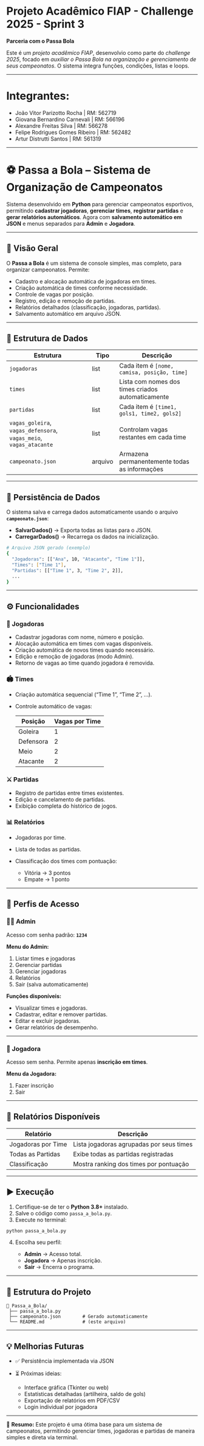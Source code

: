 # Projeto Acadêmico FIAP - Challenge 2025 - Sprint 3
**Parceria com o Passa Bola**

Este é um *projeto acadêmico FIAP*, desenvolvio como parte do *challenge 2025*, focado em *auxiliar o Passa Bola na organização e gerenciamento de seus campeonatos*. O sistema integra funções, condições, listas e loops.

---

# Integrantes:

- João Vitor Parizotto Rocha | RM: 562719
- Giovana Bernardino Carnevali | RM: 566196
- Alexandre Freitas Silva | RM: 566278
- Felipe Rodrigues Gomes Ribeiro | RM: 562482
- Artur Distrutti Santos | RM: 561319

---

# ⚽ Passa a Bola – Sistema de Organização de Campeonatos

Sistema desenvolvido em **Python** para gerenciar campeonatos esportivos, permitindo **cadastrar jogadoras**, **gerenciar times**, **registrar partidas** e **gerar relatórios automáticos**.
Agora com **salvamento automático em JSON** e menus separados para **Admin** e **Jogadora**.

---

## 🧠 Visão Geral

O **Passa a Bola** é um sistema de console simples, mas completo, para organizar campeonatos.
Permite:

* Cadastro e alocação automática de jogadoras em times.
* Criação automática de times conforme necessidade.
* Controle de vagas por posição.
* Registro, edição e remoção de partidas.
* Relatórios detalhados (classificação, jogadoras, partidas).
* Salvamento automático em arquivo JSON.

---

## 📂 Estrutura de Dados

| Estrutura                                                          | Tipo    | Descrição                                         |
| ------------------------------------------------------------------ | ------- | ------------------------------------------------- |
| `jogadoras`                                                        | list    | Cada item é `[nome, camisa, posição, time]`       |
| `times`                                                            | list    | Lista com nomes dos times criados automaticamente |
| `partidas`                                                         | list    | Cada item é `[time1, gols1, time2, gols2]`        |
| `vagas_goleira`, `vagas_defensora`, `vagas_meio`, `vagas_atacante` | list    | Controlam vagas restantes em cada time            |
| `campeonato.json`                                                  | arquivo | Armazena permanentemente todas as informações     |

---

## 💾 Persistência de Dados

O sistema salva e carrega dados automaticamente usando o arquivo **`campeonato.json`**:

* **SalvarDados()** → Exporta todas as listas para o JSON.
* **CarregarDados()** → Recarrega os dados na inicialização.

```bash
# Arquivo JSON gerado (exemplo)
{
  "Jogadoras": [["Ana", 10, "Atacante", "Time 1"]],
  "Times": ["Time 1"],
  "Partidas": [["Time 1", 3, "Time 2", 2]],
  ...
}
```

---

## ⚙️ Funcionalidades

### 👥 Jogadoras

* Cadastrar jogadoras com nome, número e posição.
* Alocação automática em times com vagas disponíveis.
* Criação automática de novos times quando necessário.
* Edição e remoção de jogadoras (modo Admin).
* Retorno de vagas ao time quando jogadora é removida.

### 🏟️ Times

* Criação automática sequencial (“Time 1”, “Time 2”, ...).
* Controle automático de vagas:

  | Posição   | Vagas por Time |
  | --------- | -------------- |
  | Goleira   | 1              |
  | Defensora | 2              |
  | Meio      | 2              |
  | Atacante  | 2              |

### ⚔️ Partidas

* Registro de partidas entre times existentes.
* Edição e cancelamento de partidas.
* Exibição completa do histórico de jogos.

### 📊 Relatórios

* Jogadoras por time.
* Lista de todas as partidas.
* Classificação dos times com pontuação:

  * Vitória → 3 pontos
  * Empate → 1 ponto

---

## 🔐 Perfis de Acesso

### 👨‍💼 Admin

Acesso com senha padrão: **`1234`**

**Menu do Admin:**

1. Listar times e jogadoras
2. Gerenciar partidas
3. Gerenciar jogadoras
4. Relatórios
5. Sair (salva automaticamente)

**Funções disponíveis:**

* Visualizar times e jogadoras.
* Cadastrar, editar e remover partidas.
* Editar e excluir jogadoras.
* Gerar relatórios de desempenho.

---

### 👩 Jogadora

Acesso sem senha.
Permite apenas **inscrição em times**.

**Menu da Jogadora:**

1. Fazer inscrição
2. Sair

---

## 🧾 Relatórios Disponíveis

| Relatório          | Descrição                                |
| ------------------ | ---------------------------------------- |
| Jogadoras por Time | Lista jogadoras agrupadas por seus times |
| Todas as Partidas  | Exibe todas as partidas registradas      |
| Classificação      | Mostra ranking dos times por pontuação   |

---

## ▶️ Execução

1. Certifique-se de ter o **Python 3.8+** instalado.
2. Salve o código como `passa_a_bola.py`.
3. Execute no terminal:

```bash
python passa_a_bola.py
```

4. Escolha seu perfil:

   * **Admin** → Acesso total.
   * **Jogadora** → Apenas inscrição.
   * **Sair** → Encerra o programa.

---

## 🧩 Estrutura do Projeto

```
📁 Passa_a_Bola/
 ├── passa_a_bola.py
 ├── campeonato.json        # Gerado automaticamente
 └── README.md              # (este arquivo)
```

---

## 💡 Melhorias Futuras

* ✅ Persistência implementada via JSON
* ⏳ Próximas ideias:

  * Interface gráfica (Tkinter ou web)
  * Estatísticas detalhadas (artilheira, saldo de gols)
  * Exportação de relatórios em PDF/CSV
  * Login individual por jogadora

---

📌 **Resumo:**
Este projeto é uma ótima base para um sistema de campeonatos, permitindo gerenciar times, jogadoras e partidas de maneira simples e direta via terminal.

